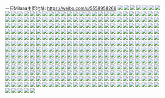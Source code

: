 一只Milaaa主页地址: https://weibo.com/u/5558958266 
![](https://wx4.sinaimg.cn/mw2000/0064cOZcly1h9kmyuju1zj30u00y9144.jpg) 
![](https://wx4.sinaimg.cn/mw2000/0064cOZcly1h9kmywae33j30u014011a.jpg) 
![](https://wx4.sinaimg.cn/mw2000/0064cOZcly1h9kmyv5rscj30u014015j.jpg) 
![](https://wx4.sinaimg.cn/mw2000/0064cOZcly1h9kmywyl57j30xd0u0n7j.jpg) 
![](https://wx4.sinaimg.cn/mw2000/0064cOZcly1h9kmyyo8xfj30u0140wqi.jpg) 
![](https://wx4.sinaimg.cn/mw2000/0064cOZcly1h9kmz06l3gj30u014012j.jpg) 
![](https://wx4.sinaimg.cn/mw2000/0064cOZcly1h9kmyzcnnpj30u014011y.jpg) 
![](https://wx4.sinaimg.cn/mw2000/0064cOZcly1h9kmytva18j30u014013a.jpg) 
![](https://wx4.sinaimg.cn/mw2000/0064cOZcly1h9ic0tjboxj30u0140dsr.jpg) 
![](https://wx4.sinaimg.cn/mw2000/0064cOZcly1h9ic0u6u9rj30u0140alb.jpg) 
![](https://wx4.sinaimg.cn/mw2000/0064cOZcly1h9ic0uxq9jj30u0140gxb.jpg) 
![](https://wx4.sinaimg.cn/mw2000/0064cOZcly1h9ic0vfp86j31400u010u.jpg) 
![](https://wx4.sinaimg.cn/mw2000/0064cOZcly1h9glwc2wiij327l2y4x6s.jpg) 
![](https://wx4.sinaimg.cn/mw2000/0064cOZcly1h9glwf3r6oj327p2y97wl.jpg) 
![](https://wx4.sinaimg.cn/mw2000/0064cOZcly1h9glwg4a2lj327p2yahdv.jpg) 
![](https://wx4.sinaimg.cn/mw2000/0064cOZcly1h9glwj5xk4j327i2y0x6s.jpg) 
![](https://wx4.sinaimg.cn/mw2000/0064cOZcly1h9glwq908hj326u2x54qt.jpg) 
![](https://wx4.sinaimg.cn/mw2000/0064cOZcly1h9glwk06t8j327l2y4e82.jpg) 
![](https://wx4.sinaimg.cn/mw2000/0064cOZcly1h9glwn3hckj327w2yje85.jpg) 
![](https://wx4.sinaimg.cn/mw2000/0064cOZcly1h9glw9bx1qj32892z0qv8.jpg) 
![](https://wx4.sinaimg.cn/mw2000/0064cOZcly1h9glwspxwfj327c2xthdw.jpg) 
![](https://wx4.sinaimg.cn/mw2000/0064cOZcly1h9d1lzp9hkj30ru100783.jpg) 
![](https://wx4.sinaimg.cn/mw2000/0064cOZcly1h9d1lz6pebj30r70yxjvd.jpg) 
![](https://wx4.sinaimg.cn/mw2000/0064cOZcly1h9d1lzwx7tj30rj1bkgq2.jpg) 
![](https://wx4.sinaimg.cn/mw2000/0064cOZcly1h9d1m08ag7j30qx1qlduh.jpg) 
![](https://wx4.sinaimg.cn/mw2000/0064cOZcly1h9b7tgqttoj30u01407aq.jpg) 
![](https://wx4.sinaimg.cn/mw2000/0064cOZcly1h9b7thurlsj30u0142n50.jpg) 
![](https://wx4.sinaimg.cn/mw2000/0064cOZcly1h9b7tftge9j30u014046y.jpg) 
![](https://wx4.sinaimg.cn/mw2000/0064cOZcly1h99fxm767uj32c0340x6q.jpg) 
![](https://wx4.sinaimg.cn/mw2000/0064cOZcly1h96yvat7drj33402c04qs.jpg) 
![](https://wx4.sinaimg.cn/mw2000/0064cOZcly1h96yve4a8yj33402c0u0z.jpg) 
![](https://wx4.sinaimg.cn/mw2000/0064cOZcly1h96yvcix43j321k2g0u0y.jpg) 
![](https://wx4.sinaimg.cn/mw2000/0064cOZcly1h96yvhsx2gj31w81w3kjm.jpg) 
![](https://wx4.sinaimg.cn/mw2000/0064cOZcly1h96yviwa7fj31w71ro1ky.jpg) 
![](https://wx4.sinaimg.cn/mw2000/0064cOZcly1h96yvgmpokj32c02ryqv7.jpg) 
![](https://wx4.sinaimg.cn/mw2000/0064cOZcly1h96yvk05agj32h52c0npd.jpg) 
![](https://wx4.sinaimg.cn/mw2000/0064cOZcly1h96yv8io5aj32c02w57wk.jpg) 
![](https://wx4.sinaimg.cn/mw2000/0064cOZcly1h96628sdc8j32c0340npg.jpg) 
![](https://wx4.sinaimg.cn/mw2000/0064cOZcly1h9662ajdz4j32c0340qv8.jpg) 
![](https://wx4.sinaimg.cn/mw2000/0064cOZcly1h9662c67c5j32c0340b2c.jpg) 
![](https://wx4.sinaimg.cn/mw2000/0064cOZcly1h9662fuuflj32742xiqv9.jpg) 
![](https://wx4.sinaimg.cn/mw2000/0064cOZcly1h9662dnt1lj327f2xwqv7.jpg) 
![](https://wx4.sinaimg.cn/mw2000/0064cOZcly1h9662i0s9nj327a2xqqv9.jpg) 
![](https://wx4.sinaimg.cn/mw2000/0064cOZcly1h96626ynngj32c0340hdx.jpg) 
![](https://wx4.sinaimg.cn/mw2000/0064cOZcly1h9662jx6lwj327k2z31l0.jpg) 
![](https://wx4.sinaimg.cn/mw2000/0064cOZcly1h9662lvbv2j32c0340kjr.jpg) 
![](https://wx4.sinaimg.cn/mw2000/0064cOZcly1h95lbdd3mzj32c03497wm.jpg) 
![](https://wx4.sinaimg.cn/mw2000/0064cOZcly1h95lbi7gpaj32c034t7wl.jpg) 
![](https://wx4.sinaimg.cn/mw2000/0064cOZcly1h95lbfsgygj32c0355e84.jpg) 
![](https://wx4.sinaimg.cn/mw2000/0064cOZcly1h95lba42cvj32c03407wl.jpg) 
![](https://wx4.sinaimg.cn/mw2000/0064cOZcly1h91i63mmqlj32c0340u12.jpg) 
![](https://wx4.sinaimg.cn/mw2000/0064cOZcly1h91i684dcnj31yc2lsqv6.jpg) 
![](https://wx4.sinaimg.cn/mw2000/0064cOZcly1h91i663gz3j32c0340b2e.jpg) 
![](https://wx4.sinaimg.cn/mw2000/0064cOZcly1h91i6189x0j32c02h6hdv.jpg) 
![](https://wx4.sinaimg.cn/mw2000/0064cOZcly1h911a0btz4j30u014bdkw.jpg) 
![](https://wx4.sinaimg.cn/mw2000/0064cOZcly1h911a0o29dj30u0162gsx.jpg) 
![](https://wx4.sinaimg.cn/mw2000/0064cOZcly1h911a10mrwj30u011gdkw.jpg) 
![](https://wx4.sinaimg.cn/mw2000/0064cOZcly1h911a1fc2oj311c0u0q8l.jpg) 
![](https://wx4.sinaimg.cn/mw2000/0064cOZcly1h911a1r7q5j30u0164dlm.jpg) 
![](https://wx4.sinaimg.cn/mw2000/0064cOZcly1h911a210epj30u018j47y.jpg) 
![](https://wx4.sinaimg.cn/mw2000/0064cOZcly1h9086gwlwcj32c0340x6r.jpg) 
![](https://wx4.sinaimg.cn/mw2000/0064cOZcly1h9086hpd9pj32c0340u0x.jpg) 
![](https://wx4.sinaimg.cn/mw2000/0064cOZcly1h9086icwbgj32c0340x6p.jpg) 
![](https://wx4.sinaimg.cn/mw2000/0064cOZcly1h9086j44d8j32c0340e81.jpg) 
![](https://wx4.sinaimg.cn/mw2000/0064cOZcly1h9086jtvd3j32c0340hdt.jpg) 
![](https://wx4.sinaimg.cn/mw2000/0064cOZcly1h9086kak33j32c03401kx.jpg) 
![](https://wx4.sinaimg.cn/mw2000/0064cOZcly1h8xxof3sxvj31sc2ds7wi.jpg) 
![](https://wx4.sinaimg.cn/mw2000/0064cOZcly1h8xxoq1uckj33402c0qv6.jpg) 
![](https://wx4.sinaimg.cn/mw2000/0064cOZcly1h8xxod7vfsj33402c0e83.jpg) 
![](https://wx4.sinaimg.cn/mw2000/0064cOZcly1h8xa3wledej30u018dan9.jpg) 
![](https://wx4.sinaimg.cn/mw2000/0064cOZcly1h8xa3x1df5j30u014onbd.jpg) 
![](https://wx4.sinaimg.cn/mw2000/0064cOZcly1h8xa3yvn66j30u01a3wtu.jpg) 
![](https://wx4.sinaimg.cn/mw2000/0064cOZcly1h8xa3xevxej30k00zkqap.jpg) 
![](https://wx4.sinaimg.cn/mw2000/0064cOZcly1h8xa3xryg1j30u0140ale.jpg) 
![](https://wx4.sinaimg.cn/mw2000/0064cOZcly1h8xa3yb7b6j30v10u0qd8.jpg) 
![](https://wx4.sinaimg.cn/mw2000/0064cOZcly1h8whtvac8nj30u00y1dj7.jpg) 
![](https://wx4.sinaimg.cn/mw2000/0064cOZcly1h8whtv1dhlj30wb0u041u.jpg) 
![](https://wx4.sinaimg.cn/mw2000/0064cOZcly1h8whtvm16kj30wi0rcwhj.jpg) 
![](https://wx4.sinaimg.cn/mw2000/0064cOZcly1h8w8iourk4j30u0140wjn.jpg) 
![](https://wx4.sinaimg.cn/mw2000/0064cOZcly1h8w8iol9s1j30u0140gqv.jpg) 
![](https://wx4.sinaimg.cn/mw2000/0064cOZcly1h8tx71af58j30u0140ah9.jpg) 
![](https://wx4.sinaimg.cn/mw2000/0064cOZcly1h8tx72ecyej30u0140gt6.jpg) 
![](https://wx4.sinaimg.cn/mw2000/0064cOZcly1h8k59q2garj31t62nve83.jpg) 
![](https://wx4.sinaimg.cn/mw2000/0064cOZcly1h8k59tlal7j33402c0u0x.jpg) 
![](https://wx4.sinaimg.cn/mw2000/0064cOZcly1h8k59ruj5lj31yv2m64qr.jpg) 
![](https://wx4.sinaimg.cn/mw2000/0064cOZcly1h8k59vl8bhj32c0340e84.jpg) 
![](https://wx4.sinaimg.cn/mw2000/0064cOZcly1h8k59ns2v7j32c0340kjn.jpg) 
![](https://wx4.sinaimg.cn/mw2000/0064cOZcly1h8k59xxgmij33402c07wk.jpg) 
![](https://wx4.sinaimg.cn/mw2000/0064cOZcly1h8k5a2yoqsj32xz27wx6p.jpg) 
![](https://wx4.sinaimg.cn/mw2000/0064cOZcly1h8k5a0a6n8j32c0340b2d.jpg) 
![](https://wx4.sinaimg.cn/mw2000/0064cOZcly1h8k5a29hjoj324y2umqv7.jpg) 
![](https://wx4.sinaimg.cn/mw2000/0064cOZcly1h8h34a3fddj31hc0u0ws6.jpg) 
![](https://wx4.sinaimg.cn/mw2000/0064cOZcly1h8dlquq20yj30u0141dnd.jpg) 
![](https://wx4.sinaimg.cn/mw2000/0064cOZcly1h8bmv8zxivj32c0340npg.jpg) 
![](https://wx4.sinaimg.cn/mw2000/0064cOZcly1h8bmv0yt81j33402c0qv6.jpg) 
![](https://wx4.sinaimg.cn/mw2000/0064cOZcly1h8bmv249o9j31jq22a4qq.jpg) 
![](https://wx4.sinaimg.cn/mw2000/0064cOZcly1h8bmv6gl0nj32c03401ky.jpg) 
![](https://wx4.sinaimg.cn/mw2000/0064cOZcly1h8bmv3ecnfj32ee1sskjm.jpg) 
![](https://wx4.sinaimg.cn/mw2000/0064cOZcly1h8bmv0458yj31w02iob2a.jpg) 
![](https://wx4.sinaimg.cn/mw2000/0064cOZcly1h8bmxwz2glj32782xn4qr.jpg) 
![](https://wx4.sinaimg.cn/mw2000/0064cOZcly1h8bmv7c8x6j32c0340kjm.jpg) 
![](https://wx4.sinaimg.cn/mw2000/0064cOZcly1h8bmv5niqpj32c0340qv8.jpg) 
![](https://wx4.sinaimg.cn/mw2000/0064cOZcly1h89nq02vv4j31sc2dsqv6.jpg) 
![](https://wx4.sinaimg.cn/mw2000/0064cOZcly1h89nq1ayetj32c0340u0z.jpg) 
![](https://wx4.sinaimg.cn/mw2000/0064cOZcly1h892a2r7jrj310o0tywlx.jpg) 
![](https://wx4.sinaimg.cn/mw2000/0064cOZcly1h892a349xjj30x80u0grv.jpg) 
![](https://wx4.sinaimg.cn/mw2000/0064cOZcly1h892a3e5jdj31400u0wk2.jpg) 
![](https://wx4.sinaimg.cn/mw2000/0064cOZcly1h80kfp658gj32c0340x6q.jpg) 
![](https://wx4.sinaimg.cn/mw2000/0064cOZcly1h80kfr0tkkj32c03404qs.jpg) 
![](https://wx4.sinaimg.cn/mw2000/0064cOZcly1h7zr1cj983j30u00y277b.jpg) 
![](https://wx4.sinaimg.cn/mw2000/0064cOZcly1h7zr1af0vpj30u0141488.jpg) 
![](https://wx4.sinaimg.cn/mw2000/0064cOZcly1h7zr1dfiitj30u0140wok.jpg) 
![](https://wx4.sinaimg.cn/mw2000/0064cOZcly1h7zr1emjaij30u0140ahy.jpg) 
![](https://wx4.sinaimg.cn/mw2000/0064cOZcly1h7zr1gdd8cj30u01407ff.jpg) 
![](https://wx4.sinaimg.cn/mw2000/0064cOZcly1h7zr1h75amj31400u079m.jpg) 
![](https://wx4.sinaimg.cn/mw2000/0064cOZcly1h7ur4ez4xlj325y2vyqv7.jpg) 
![](https://wx4.sinaimg.cn/mw2000/0064cOZcly1h7ur4fu4dij32c0340npe.jpg) 
![](https://wx4.sinaimg.cn/mw2000/0064cOZcly1h7ur4h34p3j326i2wob2a.jpg) 
![](https://wx4.sinaimg.cn/mw2000/0064cOZcly1h7ur4j2pgaj32c0340e83.jpg) 
![](https://wx4.sinaimg.cn/mw2000/0064cOZcly1h7rafhzl03j30u0140jyn.jpg) 
![](https://wx4.sinaimg.cn/mw2000/0064cOZcly1h7rafifewnj30u0140qao.jpg) 
![](https://wx4.sinaimg.cn/mw2000/0064cOZcly1h7rafi8bvij30u0140qbi.jpg) 
![](https://wx4.sinaimg.cn/mw2000/0064cOZcly1h7rafipa4sj30u0140tj0.jpg) 
![](https://wx4.sinaimg.cn/mw2000/0064cOZcly1h7rafiwgdrj30u0140wju.jpg) 
![](https://wx4.sinaimg.cn/mw2000/0064cOZcly1h7rafhrgsaj30u011stfv.jpg) 
![](https://wx4.sinaimg.cn/mw2000/0064cOZcly1h7oypck3x1j30u0140dnn.jpg) 
![](https://wx4.sinaimg.cn/mw2000/0064cOZcly1h7oypd29dvj31400u0ahw.jpg) 
![](https://wx4.sinaimg.cn/mw2000/0064cOZcly1h7oyte749fj30sj1er0z7.jpg) 
![](https://wx4.sinaimg.cn/mw2000/0064cOZcly1h7oypcv884j30u012645r.jpg) 
![](https://wx4.sinaimg.cn/mw2000/0064cOZcly1h7oe8z6scaj30rd1dae0r.jpg) 
![](https://wx4.sinaimg.cn/mw2000/0064cOZcly1h7no553mlqj30u0140the.jpg) 
![](https://wx4.sinaimg.cn/mw2000/0064cOZcly1h7no54rgbfj30u0140gub.jpg) 
![](https://wx4.sinaimg.cn/mw2000/0064cOZcly1h7no55g8w6j30u0140wn8.jpg) 
![](https://wx4.sinaimg.cn/mw2000/0064cOZcly1h7no55pstxj30u01404a4.jpg) 
![](https://wx4.sinaimg.cn/mw2000/0064cOZcly1h7mpz9gx1qj30u01400uo.jpg) 
![](https://wx4.sinaimg.cn/mw2000/0064cOZcly1h7mpza7i0uj30u014078m.jpg) 
![](https://wx4.sinaimg.cn/mw2000/0064cOZcly1h7mpz9mqsbj30u01400va.jpg) 
![](https://wx4.sinaimg.cn/mw2000/0064cOZcly1h7mpzalph8j30u0140qam.jpg) 
![](https://wx4.sinaimg.cn/mw2000/0064cOZcly1h7mpz9u9xnj30u0140wjb.jpg) 
![](https://wx4.sinaimg.cn/mw2000/0064cOZcly1h7mpzaehudj30u0141n59.jpg) 
![](https://wx4.sinaimg.cn/mw2000/0064cOZcly1h7mpza1a60j30u00u0n12.jpg) 
![](https://wx4.sinaimg.cn/mw2000/0064cOZcly1h7kv2cjqxnj31sc2dshdu.jpg) 
![](https://wx4.sinaimg.cn/mw2000/0064cOZcly1h7jzx3p7boj31o0280npd.jpg) 
![](https://wx4.sinaimg.cn/mw2000/0064cOZcly1h7jzx13eibj31sc2dshdu.jpg) 
![](https://wx4.sinaimg.cn/mw2000/0064cOZcly1h7iyvd454ej30u014046n.jpg) 
![](https://wx4.sinaimg.cn/mw2000/0064cOZcly1h7iyvdc0h1j30u0140qb5.jpg) 
![](https://wx4.sinaimg.cn/mw2000/0064cOZcly1h7iyvcuxe6j30u0140do4.jpg) 
![](https://wx4.sinaimg.cn/mw2000/0064cOZcly1h7gr5szfk5j30u01hcq7u.jpg) 
![](https://wx4.sinaimg.cn/mw2000/0064cOZcly1h7gr5soropj31450mlgsn.jpg) 
![](https://wx4.sinaimg.cn/mw2000/0064cOZcly1h7e2ne26ufj31hc0u00v3.jpg) 
![](https://wx4.sinaimg.cn/mw2000/0064cOZcly1h7e2n139cfj30nu16d74z.jpg) 
![](https://wx4.sinaimg.cn/mw2000/0064cOZcly1h7cxpjyd2vj31sc2dshdu.jpg) 
![](https://wx4.sinaimg.cn/mw2000/0064cOZcly1h7c4p46zinj31ba0zgq4i.jpg) 
![](https://wx4.sinaimg.cn/mw2000/0064cOZcly1h7c4p4rus4j31ba0zgwfz.jpg) 
![](https://wx4.sinaimg.cn/mw2000/0064cOZcly1h7c4p3lhzxj31ba0zgadl.jpg) 
![](https://wx4.sinaimg.cn/mw2000/0064cOZcly1h7c4p5atcoj31ba0zg77d.jpg) 
![](https://wx4.sinaimg.cn/mw2000/0064cOZcly1h7c4p61rp7j30zg1ba49h.jpg) 
![](https://wx4.sinaimg.cn/mw2000/0064cOZcly1h7c4p6kodsj31ba0zgmyr.jpg) 
![](https://wx4.sinaimg.cn/mw2000/0064cOZcly1h7c4p713u9j31ba0zg77c.jpg) 
![](https://wx4.sinaimg.cn/mw2000/0064cOZcly1h7c4p7els6j31ba0zg0u9.jpg) 
![](https://wx4.sinaimg.cn/mw2000/0064cOZcly1h7c4p7tfhmj31ba0zg41d.jpg) 
![](https://wx4.sinaimg.cn/mw2000/0064cOZcly1h7bonpgq58j31sc2dsqd0.jpg) 
![](https://wx4.sinaimg.cn/mw2000/0064cOZcly1h7b1zshmtnj31r42ds7wh.jpg) 
![](https://wx4.sinaimg.cn/mw2000/0064cOZcly1h79dcingxsj30u0140n42.jpg) 
![](https://wx4.sinaimg.cn/mw2000/0064cOZcly1h78phllecfj30wo0u0n0r.jpg) 
![](https://wx4.sinaimg.cn/mw2000/0064cOZcly1h76kquvpmlj30u0140af8.jpg) 
![](https://wx4.sinaimg.cn/mw2000/0064cOZcly1h76l0t3150j30ty12an0k.jpg) 
![](https://wx4.sinaimg.cn/mw2000/0064cOZcly1h76kqveqt9j30u0140493.jpg) 
![](https://wx4.sinaimg.cn/mw2000/0064cOZcly1h76kx1o149j30uu0u0djj.jpg) 
![](https://wx4.sinaimg.cn/mw2000/0064cOZcly1h76kqug9ufj30u0140jsu.jpg) 
![](https://wx4.sinaimg.cn/mw2000/0064cOZcly1h76kqxe6dlj30rr1dc47v.jpg) 
![](https://wx4.sinaimg.cn/mw2000/0064cOZcly1h76kqvswhaj30u0140497.jpg) 
![](https://wx4.sinaimg.cn/mw2000/0064cOZcly1h76kqwklurj31400u0n2p.jpg) 
![](https://wx4.sinaimg.cn/mw2000/0064cOZcly1h717v628zsj30u0140n7h.jpg) 
![](https://wx4.sinaimg.cn/mw2000/0064cOZcly1h717v52o8gj30u014048t.jpg) 
![](https://wx4.sinaimg.cn/mw2000/0064cOZcly1h717v6tk5jj30u01400vs.jpg) 
![](https://wx4.sinaimg.cn/mw2000/0064cOZcly1h717v7ld8tj30u0140mzu.jpg) 
![](https://wx4.sinaimg.cn/mw2000/0064cOZcly1h7000iynfbj30u01uowff.jpg) 
![](https://wx4.sinaimg.cn/mw2000/0064cOZcly1h7000jav1lj30u01uodq1.jpg) 
![](https://wx4.sinaimg.cn/mw2000/0064cOZcly1h7000ih2vej30u01uoabo.jpg) 
![](https://wx4.sinaimg.cn/mw2000/0064cOZcly1h6yznggaewj30u0140gqa.jpg) 
![](https://wx4.sinaimg.cn/mw2000/0064cOZcly1h6x5qchc8zj313u0tun22.jpg) 
![](https://wx4.sinaimg.cn/mw2000/0064cOZcly1h6wlxoaqg2j30u01hcq4q.jpg) 
![](https://wx4.sinaimg.cn/mw2000/0064cOZcly1h6uu3faf4jj30u01sy77a.jpg) 
![](https://wx4.sinaimg.cn/mw2000/0064cOZcly1h6tk7jgu2xj30u0140gn4.jpg) 
![](https://wx4.sinaimg.cn/mw2000/0064cOZcly1h6tk7ki9e5j30u01hcgxb.jpg) 
![](https://wx4.sinaimg.cn/mw2000/0064cOZcly1h6tk7kt7nmj30u0140dgy.jpg) 
![](https://wx4.sinaimg.cn/mw2000/0064cOZcly1h6r40q0y4uj30u01hc7d4.jpg) 
![](https://wx4.sinaimg.cn/mw2000/0064cOZcly1h6r40q8vd3j30u01hcwhu.jpg) 
![](https://wx4.sinaimg.cn/mw2000/0064cOZcly1h6r40qi217j30u01hc7dn.jpg) 
![](https://wx4.sinaimg.cn/mw2000/0064cOZcly1h6r40ppfgfj30mi0u0wjr.jpg) 
![](https://wx4.sinaimg.cn/mw2000/0064cOZcly1h6r41kfvphj30mi0u0wfc.jpg) 
![](https://wx4.sinaimg.cn/mw2000/0064cOZcly1h6r40ra9nfj30mi0u0jvl.jpg) 
![](https://wx4.sinaimg.cn/mw2000/0064cOZcly1h6pitjped6j30u0140gox.jpg) 
![](https://wx4.sinaimg.cn/mw2000/0064cOZcly1h6pitk8zvqj30u0140dl9.jpg) 
![](https://wx4.sinaimg.cn/mw2000/0064cOZcly1h6pitkgs5aj30u0140tgo.jpg) 
![](https://wx4.sinaimg.cn/mw2000/0064cOZcly1h6pitkpymoj30u01400wq.jpg) 
![](https://wx4.sinaimg.cn/mw2000/0064cOZcly1h6pitkz7a1j31400u0q5o.jpg) 
![](https://wx4.sinaimg.cn/mw2000/0064cOZcly1h6pitl7z38j30u014047b.jpg) 
![](https://wx4.sinaimg.cn/mw2000/0064cOZcly1h6pitlgdjoj30u0140k01.jpg) 
![](https://wx4.sinaimg.cn/mw2000/0064cOZcly1h6pitlnhy7j30u0140tdu.jpg) 
![](https://wx4.sinaimg.cn/mw2000/0064cOZcly1h6pitlw6u5j31400u0dip.jpg) 
![](https://wx4.sinaimg.cn/mw2000/0064cOZcly1h6njvzlxhxj30mi0u0dj5.jpg) 
![](https://wx4.sinaimg.cn/mw2000/0064cOZcly1h6njvwykkxj30mi0u0tat.jpg) 
![](https://wx4.sinaimg.cn/mw2000/0064cOZcly1h6n5x8b190j32c0340kjm.jpg) 
![](https://wx4.sinaimg.cn/mw2000/0064cOZcly1h6kwm6mdevj30u014041h.jpg) 
![](https://wx4.sinaimg.cn/mw2000/0064cOZcly1h6kwm6zlsuj30u0140gqu.jpg) 
![](https://wx4.sinaimg.cn/mw2000/0064cOZcly1h6kwm7c1gij30u01403zq.jpg) 
![](https://wx4.sinaimg.cn/mw2000/0064cOZcly1h6kwm7qg2gj30u0140aap.jpg) 
![](https://wx4.sinaimg.cn/mw2000/0064cOZcly1h6lnifcmnrj30u019kn0h.jpg) 
![](https://wx4.sinaimg.cn/mw2000/0064cOZcly1h6kwkeeu3wj30u0140abu.jpg) 
![](https://wx4.sinaimg.cn/mw2000/0064cOZcly1h6kwkemu2aj30u0140754.jpg) 
![](https://wx4.sinaimg.cn/mw2000/0064cOZcly1h6kwkesohgj30u0140t9i.jpg) 
![](https://wx4.sinaimg.cn/mw2000/0064cOZcly1h6kwke41vvj30u0140gml.jpg) 
![](https://wx4.sinaimg.cn/mw2000/0064cOZcly1h6kgz4b8roj30u01400sw.jpg) 
![](https://wx4.sinaimg.cn/mw2000/0064cOZcly1h6jtxlng7yj30u014075b.jpg) 
![](https://wx4.sinaimg.cn/mw2000/0064cOZcly1h6iykzwfewj30u0141jsd.jpg) 
![](https://wx4.sinaimg.cn/mw2000/0064cOZcly1h6iykxcp31j30u0141q4c.jpg) 
![](https://wx4.sinaimg.cn/mw2000/0064cOZcly1h6iykyjkncj30u0141q4l.jpg) 
![](https://wx4.sinaimg.cn/mw2000/0064cOZcly1h6iyky31cfj30u0141ag1.jpg) 
![](https://wx4.sinaimg.cn/mw2000/0064cOZcly1h6iykz941kj30u0141q4j.jpg) 
![](https://wx4.sinaimg.cn/mw2000/0064cOZcly1h6iyl0papkj30u0140gpx.jpg) 
![](https://wx4.sinaimg.cn/mw2000/0064cOZcly1h6gacatu5wj30dh0dh3z3.jpg) 
![](https://wx4.sinaimg.cn/mw2000/0064cOZcly1h6d9k5nxh3j30u01hcn9l.jpg) 
![](https://wx4.sinaimg.cn/mw2000/0064cOZcly1h6cuu1o5wjj30jb0jbmxk.jpg) 
![](https://wx4.sinaimg.cn/mw2000/0064cOZcly1h65xhy8ejoj30u01cadrv.jpg) 
![](https://wx4.sinaimg.cn/mw2000/0064cOZcly1h62x7ottk2j30tu13u45r.jpg) 
![](https://wx4.sinaimg.cn/mw2000/0064cOZcly1h62x5n0zrhj30u014044f.jpg) 
![](https://wx4.sinaimg.cn/mw2000/0064cOZcly1h61v721lo7j30u0140tdc.jpg) 
![](https://wx4.sinaimg.cn/mw2000/0064cOZcly1h61v72c3ghj31410u0n6v.jpg) 
![](https://wx4.sinaimg.cn/mw2000/0064cOZcly1h61v72m25jj31400u00v7.jpg) 
![](https://wx4.sinaimg.cn/mw2000/0064cOZcly1h61v72u27ej30u0140jvc.jpg) 
![](https://wx4.sinaimg.cn/mw2000/0064cOZcly1h619irhybwj30ry1do76e.jpg) 
![](https://wx4.sinaimg.cn/mw2000/0064cOZcly1h60crc2u25j30u01hcqdc.jpg) 
![](https://wx4.sinaimg.cn/mw2000/0064cOZcly1h5znmnrf6dj30u0140wex.jpg) 
![](https://wx4.sinaimg.cn/mw2000/0064cOZcly1h5znmnffulj30u0140aab.jpg) 
![](https://wx4.sinaimg.cn/mw2000/0064cOZcly1h5znmo2xy3j30u0140wf3.jpg) 
![](https://wx4.sinaimg.cn/mw2000/0064cOZcly1h5znmof0pfj30u0140wf9.jpg) 
![](https://wx4.sinaimg.cn/mw2000/0064cOZcly1h5z5sp57kyj30u014075l.jpg) 
![](https://wx4.sinaimg.cn/mw2000/0064cOZcly1h5xrubr8jej31400u0ten.jpg) 
![](https://wx4.sinaimg.cn/mw2000/0064cOZcly1h5x7pabyuzj31400u0dk0.jpg) 
![](https://wx4.sinaimg.cn/mw2000/0064cOZcly1h5v0q6yv2mj30u014047t.jpg) 
![](https://wx4.sinaimg.cn/mw2000/0064cOZcly1h5uw4nu6z4j30u0140ae5.jpg) 
![](https://wx4.sinaimg.cn/mw2000/0064cOZcly1h5td2qynm5j30u014043g.jpg) 
![](https://wx4.sinaimg.cn/mw2000/0064cOZcly1h5skfhyvirj30u0140aez.jpg) 
![](https://wx4.sinaimg.cn/mw2000/0064cOZcly1h5skfiyyomj30u0140796.jpg) 
![](https://wx4.sinaimg.cn/mw2000/0064cOZcly1h5slhx953sj30u0140n1i.jpg) 
![](https://wx4.sinaimg.cn/mw2000/0064cOZcly1h5sks6jazmj31400u0djb.jpg) 
![](https://wx4.sinaimg.cn/mw2000/0064cOZcly1h5slerxurij30u0140whf.jpg) 
![](https://wx4.sinaimg.cn/mw2000/0064cOZcly1h5p789ezulj31sc2dshc7.jpg) 
![](https://wx4.sinaimg.cn/mw2000/0064cOZcly1h5p788m3bsj32c0340hdt.jpg) 
![](https://wx4.sinaimg.cn/mw2000/0064cOZcly1h5p78avipej33402c0x6p.jpg) 
![](https://wx4.sinaimg.cn/mw2000/0064cOZcly1h5p78c3hdkj30u01hctk4.jpg) 
![](https://wx4.sinaimg.cn/mw2000/0064cOZcly1h5mclv7hgcj30u014043f.jpg) 
![](https://wx4.sinaimg.cn/mw2000/0064cOZcly1h5mcmf89mwj30u0140787.jpg) 
![](https://wx4.sinaimg.cn/mw2000/0064cOZcly1h5mcltisnsj30u0140n24.jpg) 
![](https://wx4.sinaimg.cn/mw2000/0064cOZcly1h5mclu0so9j30u014079c.jpg) 
![](https://wx4.sinaimg.cn/mw2000/0064cOZcly1h5mclvfmolj30u0140dkz.jpg) 
![](https://wx4.sinaimg.cn/mw2000/0064cOZcly1h5mcltskf3j30u0140af2.jpg) 
![](https://wx4.sinaimg.cn/mw2000/0064cOZcly1h5mclu88ozj30u0140q7u.jpg) 
![](https://wx4.sinaimg.cn/mw2000/0064cOZcly1h5mclvo24wj30u0140dkp.jpg) 
![](https://wx4.sinaimg.cn/mw2000/0064cOZcly1h5mcluv2dvj30u01400y3.jpg) 
![](https://wx4.sinaimg.cn/mw2000/0064cOZcly1h5kirbfj94j31400u0ti6.jpg) 
![](https://wx4.sinaimg.cn/mw2000/0064cOZcly1h5k5vpw567j30tk1gj7hf.jpg) 
![](https://wx4.sinaimg.cn/mw2000/0064cOZcly1h5k5vp3xf8j30u01hcwsh.jpg) 
![](https://wx4.sinaimg.cn/mw2000/0064cOZcly1h5j529w672j30ta1g1wl0.jpg) 
![](https://wx4.sinaimg.cn/mw2000/0064cOZcly1h5hyc51tksj32fc2fcx6q.jpg) 
![](https://wx4.sinaimg.cn/mw2000/0064cOZcly1h5gjtu5y2lj30oc17bqic.jpg) 
![](https://wx4.sinaimg.cn/mw2000/0064cOZcly1h59oqytt6fj30u0140dle.jpg) 
![](https://wx4.sinaimg.cn/mw2000/0064cOZcly1h59oqzpclmj30u0140gra.jpg) 
![](https://wx4.sinaimg.cn/mw2000/0064cOZcly1h59or0n4x5j30u0140q9i.jpg) 
![](https://wx4.sinaimg.cn/mw2000/0064cOZcly1h58cgeiy4ij316g0u046o.jpg) 
![](https://wx4.sinaimg.cn/mw2000/0064cOZcly1h53v9r8zynj30u0140wr8.jpg) 
![](https://wx4.sinaimg.cn/mw2000/0064cOZcly1h53v9qp383j30u0140qiw.jpg) 
![](https://wx4.sinaimg.cn/mw2000/0064cOZcly1h53v9s48hqj30u0140aq2.jpg) 
![](https://wx4.sinaimg.cn/mw2000/0064cOZcly1h53v9t03vdj30u0140apo.jpg) 
![](https://wx4.sinaimg.cn/mw2000/0064cOZcly1h539wf17xpj30u01hcdqb.jpg) 
![](https://wx4.sinaimg.cn/mw2000/0064cOZcly1h51hjw1zv9j31400u00x8.jpg) 
![](https://wx4.sinaimg.cn/mw2000/0064cOZcly1h51hjwcf1lj30u0140myy.jpg) 
![](https://wx4.sinaimg.cn/mw2000/0064cOZcly1h50mp3vgxej30u0140wik.jpg) 
![](https://wx4.sinaimg.cn/mw2000/0064cOZcly1h50mp5x741j30u0140goj.jpg) 
![](https://wx4.sinaimg.cn/mw2000/0064cOZcly1h50mp9licfj30u0140whp.jpg) 
![](https://wx4.sinaimg.cn/mw2000/0064cOZcly1h50mp5c6r1j30u0140gp7.jpg) 
![](https://wx4.sinaimg.cn/mw2000/0064cOZcly1h50mpazty2j30u0140789.jpg) 
![](https://wx4.sinaimg.cn/mw2000/0064cOZcly1h50mp4omwcj30u0140jv2.jpg) 
![](https://wx4.sinaimg.cn/mw2000/0064cOZcly1h4zps73neoj30u0140jww.jpg) 
![](https://wx4.sinaimg.cn/mw2000/0064cOZcly1h4zps8h844j30u0140aeo.jpg) 
![](https://wx4.sinaimg.cn/mw2000/0064cOZcly1h4zps83ginj30u014049b.jpg) 
![](https://wx4.sinaimg.cn/mw2000/0064cOZcly1h4zps7osowj30u0140th0.jpg) 
![](https://wx4.sinaimg.cn/mw2000/0064cOZcly1h4zps7d9uhj30u0140n3j.jpg) 
![](https://wx4.sinaimg.cn/mw2000/0064cOZcly1h4zps6sg76j30u0140q9f.jpg) 
![](https://wx4.sinaimg.cn/mw2000/0064cOZcly1h4zps8vs6yj30u01407c3.jpg) 
![](https://wx4.sinaimg.cn/mw2000/0064cOZcly1h4zps9e7laj30u0140dkf.jpg) 
![](https://wx4.sinaimg.cn/mw2000/0064cOZcly1h4zps9536qj30u01407ao.jpg) 
![](https://wx4.sinaimg.cn/mw2000/0064cOZcly1h4zgiw35kyj30u01hcgtt.jpg) 
![](https://wx4.sinaimg.cn/mw2000/0064cOZcly1h4yjeiyicej30u0140afk.jpg) 
![](https://wx4.sinaimg.cn/mw2000/0064cOZcly1h4yjeh3kw0j30u0140qb2.jpg) 
![](https://wx4.sinaimg.cn/mw2000/0064cOZcly1h4yjefzhnlj30u014079f.jpg) 
![](https://wx4.sinaimg.cn/mw2000/0064cOZcly1h4yjehn3ypj30u014044l.jpg) 
![](https://wx4.sinaimg.cn/mw2000/0064cOZcly1h4yjei50slj30u0140gu7.jpg) 
![](https://wx4.sinaimg.cn/mw2000/0064cOZcly1h4yjegp4nvj30u0140tco.jpg) 
![](https://wx4.sinaimg.cn/mw2000/0064cOZcly1h4yjefh496j30u0140wjv.jpg) 
![](https://wx4.sinaimg.cn/mw2000/0064cOZcly1h4yjegd66wj30u014079a.jpg) 
![](https://wx4.sinaimg.cn/mw2000/0064cOZcly1h4y8mdvpflj30u01hck1p.jpg) 
![](https://wx4.sinaimg.cn/mw2000/0064cOZcly1h4y8mcwiqsj30u0140wjq.jpg) 
![](https://wx4.sinaimg.cn/mw2000/0064cOZcly1h4y8mcjn7vj31400u00z7.jpg) 
![](https://wx4.sinaimg.cn/mw2000/0064cOZcly1h4y8mdk4ozj30u0140ae1.jpg) 
![](https://wx4.sinaimg.cn/mw2000/0064cOZcly1h4xgj7cvj0j30u0140wj3.jpg) 
![](https://wx4.sinaimg.cn/mw2000/0064cOZcly1h4xgj81221j30u0140n23.jpg) 
![](https://wx4.sinaimg.cn/mw2000/0064cOZcly1h4xgj8t893j30u01400x3.jpg) 
![](https://wx4.sinaimg.cn/mw2000/0064cOZcly1h4xgj6t1zgj31090u0tdq.jpg) 
![](https://wx4.sinaimg.cn/mw2000/0064cOZcly1h4wt747czrj30m51bw0wd.jpg) 
![](https://wx4.sinaimg.cn/mw2000/0064cOZcly1h4wd5y2wjcj30u00u0q7h.jpg) 
![](https://wx4.sinaimg.cn/mw2000/0064cOZcly1h4v8ugy0zbj30u014178z.jpg) 
![](https://wx4.sinaimg.cn/mw2000/0064cOZcly1h4sz5pnuuvj30u01hcwp7.jpg) 
![](https://wx4.sinaimg.cn/mw2000/0064cOZcly1h4sz5paw77j30u014048y.jpg) 
![](https://wx4.sinaimg.cn/mw2000/0064cOZcly1h4riq81745j30u01407cs.jpg) 
![](https://wx4.sinaimg.cn/mw2000/0064cOZcly1h4pa0d01p8j30tu0u0djr.jpg) 
![](https://wx4.sinaimg.cn/mw2000/0064cOZcly1h4nzapr3ylj30u0140gt9.jpg) 
![](https://wx4.sinaimg.cn/mw2000/0064cOZcly1h4nza1gcv3j31400u0n2q.jpg) 
![](https://wx4.sinaimg.cn/mw2000/0064cOZcly1h4nza7p2ijj30u014044p.jpg) 
![](https://wx4.sinaimg.cn/mw2000/0064cOZcly1h4nzafddekj30u0140q8l.jpg) 
![](https://wx4.sinaimg.cn/mw2000/0064cOZcly1h4mx1g2c6oj30u0140jwf.jpg) 
![](https://wx4.sinaimg.cn/mw2000/0064cOZcly1h4mx96u6g2j30m80m8t9s.jpg) 
![](https://wx4.sinaimg.cn/mw2000/0064cOZcly1h4mx1ggvsnj30u01hcwp7.jpg) 
![](https://wx4.sinaimg.cn/mw2000/0064cOZcly1h4lp236wmrj30u0140ag3.jpg) 
![](https://wx4.sinaimg.cn/mw2000/0064cOZcly1h4lp6ec5z4j30tu13uagi.jpg) 
![](https://wx4.sinaimg.cn/mw2000/0064cOZcly1h4lp2a08kwj30u0140dor.jpg) 
![](https://wx4.sinaimg.cn/mw2000/0064cOZcly1h4kimf5p8ij30u0140thu.jpg) 
![](https://wx4.sinaimg.cn/mw2000/0064cOZcly1h4kimmglq7j30u0140gui.jpg) 
![](https://wx4.sinaimg.cn/mw2000/0064cOZcly1h4jm629aqcj30u0140wls.jpg) 
![](https://wx4.sinaimg.cn/mw2000/0064cOZcly1h4jm06ncsxj30u01hcwov.jpg) 
![](https://wx4.sinaimg.cn/mw2000/0064cOZcly1h4id9pgbkoj30u0140dn4.jpg) 
![](https://wx4.sinaimg.cn/mw2000/0064cOZcly1h4id9p20vdj30u0140tg8.jpg) 
![](https://wx4.sinaimg.cn/mw2000/0064cOZcly1h4g0n0c6gxj30u0140q9v.jpg) 
![](https://wx4.sinaimg.cn/mw2000/0064cOZcly1h4esm7wa1gj30u0140aii.jpg) 
![](https://wx4.sinaimg.cn/mw2000/0064cOZcly1h4cco5dgekj30u0140qam.jpg) 
